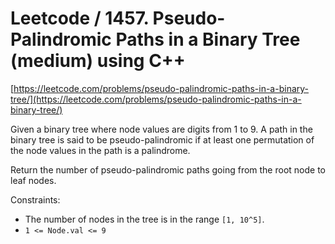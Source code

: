# Leetcode / 1457. Pseudo-Palindromic Paths in a Binary Tree (medium) using C++

[https://leetcode.com/problems/pseudo-palindromic-paths-in-a-binary-tree/](https://leetcode.com/problems/pseudo-palindromic-paths-in-a-binary-tree/)

Given a binary tree where node values are digits from 1 to 9. A path in the binary tree is said to be pseudo-palindromic if at least one permutation of the node values in the path is a palindrome.

Return the number of pseudo-palindromic paths going from the root node to leaf nodes.

Constraints:

- The number of nodes in the tree is in the range `[1, 10^5]`.
- `1 <= Node.val <= 9`
